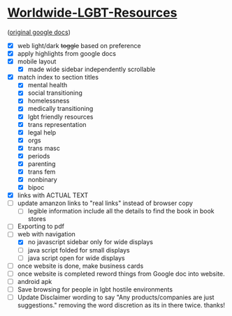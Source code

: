 
# [Worldwide-LGBT-Resources](https://pongopaws.github.io/Worldwide-LGBT-Resources/)

([original google docs](https://docs.google.com/document/d/1eLLK7EXLlJCDyJaAQXykwKjKp0m5XphUI_erLkgu8_0/edit))

- [x] web light/dark ~~toggle~~ based on preference
- [x] apply highlights from google docs
- [x] mobile layout
  - [x] made wide sidebar independently scrollable
- [x] match index to section titles
  - [x] mental health
  - [x] social transitioning
  - [x] homelessness
  - [x] medically transitioning
  - [x] lgbt friendly resources
  - [x] trans representation
  - [x] legal help
  - [x] orgs
  - [x] trans masc
  - [x] periods
  - [x] parenting
  - [x] trans fem
  - [x] nonbinary
  - [x] bipoc
- [x] links with ACTUAL TEXT
- [ ] update amanzon links to "real links" instead of browser copy 
  - [ ] legible information include all the details to find the book in book stores
- [ ] Exporting to pdf
- [ ] web with navigation
  - [x] no javascript sidebar only for wide displays
  - [ ] java script folded for small displays
  - [ ] java script open for wide displays
- [ ] once website is done, make business cards
- [ ] once website is completed reword things from Google doc into website.
- [ ] android apk
- [ ] Save browsing for people in lgbt hostile environments
- [ ] Update Disclaimer wording to say  "Any products/companies are just suggestions." removing the word discretion as its in there twice. thanks!
